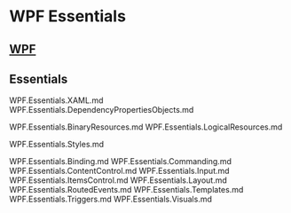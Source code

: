 
# WPF Essentials

## [WPF](https://learn.microsoft.com/en-us/dotnet/desktop/wpf/?source=recommendations&view=netdesktop-7.0)

## Essentials

WPF.Essentials.XAML.md
WPF.Essentials.DependencyPropertiesObjects.md

WPF.Essentials.BinaryResources.md
WPF.Essentials.LogicalResources.md

WPF.Essentials.Styles.md

WPF.Essentials.Binding.md
WPF.Essentials.Commanding.md
WPF.Essentials.ContentControl.md
WPF.Essentials.Input.md
WPF.Essentials.ItemsControl.md
WPF.Essentials.Layout.md
WPF.Essentials.RoutedEvents.md
WPF.Essentials.Templates.md
WPF.Essentials.Triggers.md
WPF.Essentials.Visuals.md
